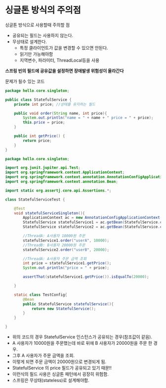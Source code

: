 # 싱글톤 방식의 주의점

싱글톤 방식으로 사용할때 주의할 점
* 공유되는 필드는 사용하지 않는다.
* 무상태로 설계한다.
  * 특정 클라이언트가 값을 변경할 수 있으면 안된다.
  * 읽기만 가능해야함
  * 지역변수, 파라미터, ThreadLocal등을 사용

**스프링 빈의 필드에 공유값을 설정하면 장애발생 위험성이 올라간다**

문제가 될수 있는 코드
```java
package hello.core.singleton;

public class StatefulService {
    private int price; //상태를 유지하는 필드

    public void order(String name, int price){
        System.out.println("name = " + name + " price = " + price);
        this.price = price;
    }

    public int getPrice() {
        return price;
    }
}

```
```java
package hello.core.singleton;

import org.junit.jupiter.api.Test;
import org.springframework.context.ApplicationContext;
import org.springframework.context.annotation.AnnotationConfigApplicationContext;
import org.springframework.context.annotation.Bean;

import static org.assertj.core.api.Assertions.*;

class StatefulServiceTest {

    @Test
    void statefulServiceSingleton(){
        ApplicationContext ac = new AnnotationConfigApplicationContext(TestConfig.class);
        StatefulService statefulService1 = ac.getBean(StatefulService.class);
        StatefulService statefulService2 = ac.getBean(StatefulService.class);

        //ThreadA: A사용자 10000원 주문
        statefulService1.order("userA", 10000);
        //ThreadB: B사용자 20000원 주문
        statefulService2.order("userB", 20000);

        //ThreadA: A사용자 주문 금액 조회
        int price = statefulService1.getPrice();
        System.out.println("price = " + price);

        assertThat(statefulService1.getPrice()).isEqualTo(20000);

    }

    static class TestConfig{
        @Bean
        public StatefulService statefulService(){
            return new StatefulService();
        }
    }

}
```
* 위의 코드의 경우 StatefulService 인스턴스가 공유되는 경우(참조값이 같음).
* A 사용자가 10000원을 주문했는데 바로 뒤에 B 사용자가 20000원을 주문 한 경우.
* 그후 A 사용자가 주문 금액을 조회.
* 이렇게 되면 주문 금액이 20000원으로 변경되게 됨.
* StatefulService 의 price 필드가 공유되고 있기 때문!!
* 이런식의 필드 사용은 싱글톤 패턴에서 굉장히 위험함.
* 스프링은 무상태(stateless)로 설계해야함.